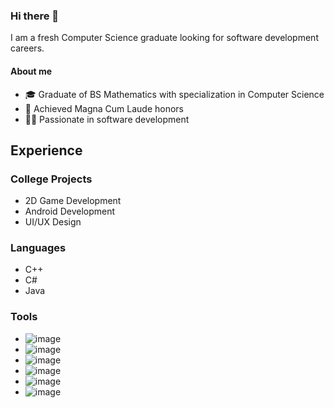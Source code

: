 ### Hi there 👋

I am a fresh Computer Science graduate looking for software development careers.

#### About me
* 🎓 Graduate of BS Mathematics with specialization in Computer Science
* 🥈 Achieved Magna Cum Laude honors
* 🧑‍💻 Passionate in software development

## Experience

### College Projects
* 2D Game Development
* Android Development
* UI/UX Design
  
### Languages
* C++
* C#
* Java

### Tools
* ![image](https://img.shields.io/badge/Android_Studio-3DDC84?style=for-the-badge&logo=android-studio&logoColor=white) 
* ![image](https://img.shields.io/badge/Figma-F24E1E?style=for-the-badge&logo=figma&logoColor=white)
* ![image](https://img.shields.io/badge/SQLite-07405E?style=for-the-badge&logo=sqlite&logoColor=white) 
* ![image](https://img.shields.io/badge/Unity-100000?style=for-the-badge&logo=unity&logoColor=white) 
* ![image](https://img.shields.io/badge/Visual_Studio-5C2D91?style=for-the-badge&logo=visual%20studio&logoColor=white) 
* ![image](https://img.shields.io/badge/VSCode-0078D4?style=for-the-badge&logo=visual%20studio%20code&logoColor=white) 


